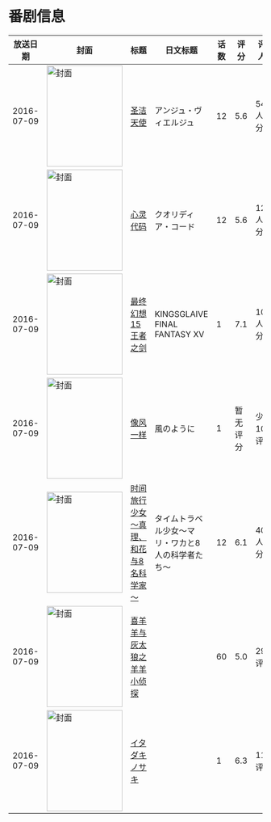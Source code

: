 # 番剧信息

|放送日期|封面|标题|日文标题|话数|评分|评分人数|
|---|---|---|---|---|---|---|
|2016-07-09|<img src="//lain.bgm.tv/pic/cover/c/cd/c6/119687_cCEc5.jpg" alt="封面" style="width:150px;height:200px;object-fit:cover;">|[圣洁天使](https://bangumi.tv/subject/119687)|アンジュ・ヴィエルジュ|12|5.6|541人评分|
|2016-07-09|<img src="//lain.bgm.tv/pic/cover/c/7b/ee/161704_lX140.jpg" alt="封面" style="width:150px;height:200px;object-fit:cover;">|[心灵代码](https://bangumi.tv/subject/161704)|クオリディア・コード|12|5.6|1252人评分|
|2016-07-09|<img src="//lain.bgm.tv/pic/cover/c/94/50/176296_ZzMl8.jpg" alt="封面" style="width:150px;height:200px;object-fit:cover;">|[最终幻想15 王者之剑](https://bangumi.tv/subject/176296)|KINGSGLAIVE FINAL FANTASY XV|1|7.1|1005人评分|
|2016-07-09|<img src="//lain.bgm.tv/pic/cover/c/49/c3/178662_J9NK9.jpg" alt="封面" style="width:150px;height:200px;object-fit:cover;">|[像风一样](https://bangumi.tv/subject/178662)|風のように|1|暂无评分|少于10人评分|
|2016-07-09|<img src="//lain.bgm.tv/pic/cover/c/32/bb/183554_Mc8Si.jpg" alt="封面" style="width:150px;height:200px;object-fit:cover;">|[时间旅行少女～真理、和花与8名科学家～](https://bangumi.tv/subject/183554)|タイムトラベル少女～マリ・ワカと8人の科学者たち～|12|6.1|406人评分|
|2016-07-09|<img src="//lain.bgm.tv/pic/cover/c/50/f9/208081_qobvB.jpg" alt="封面" style="width:150px;height:200px;object-fit:cover;">|[喜羊羊与灰太狼之羊羊小侦探](https://bangumi.tv/subject/208081)||60|5.0|29人评分|
|2016-07-09|<img src="//lain.bgm.tv/pic/cover/c/79/f8/415352_GTcLM.jpg" alt="封面" style="width:150px;height:200px;object-fit:cover;">|[イタダキノサキ](https://bangumi.tv/subject/415352)||1|6.3|11人评分|
